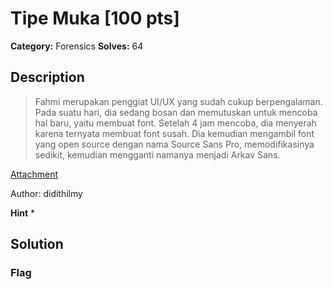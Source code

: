 # Tipe Muka [100 pts]

**Category:** Forensics
**Solves:** 64

## Description
>Fahmi merupakan penggiat UI/UX yang sudah cukup berpengalaman. 
Pada suatu hari, dia sedang bosan dan memutuskan untuk mencoba hal baru, yaitu membuat font.
Setelah 4 jam mencoba, dia menyerah karena ternyata membuat font susah. Dia kemudian mengambil font yang open source dengan nama Source Sans Pro, memodifikasinya sedikit, kemudian mengganti namanya menjadi Arkav Sans.

[Attachment](https://drive.google.com/open?id=1WbhLq1gX0luhAIYVaEyUeYSwAiUxCO6-)

Author: didithilmy

**Hint**
* 

## Solution

### Flag

